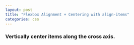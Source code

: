 ```yaml
---
layout: post
title: "Flexbox Alignment + Centering with align-items"
categories: css
---
```


### Vertically center items along the cross axis.
